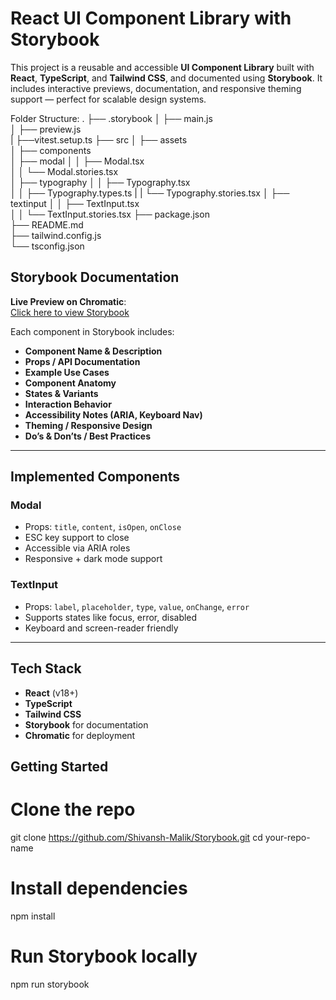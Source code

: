 # React UI Component Library with Storybook

This project is a reusable and accessible **UI Component Library** built with **React**, **TypeScript**, and **Tailwind CSS**, and documented using **Storybook**. It includes interactive previews, documentation, and responsive theming support — perfect for scalable design systems.

Folder Structure:
.
├── .storybook
│   ├── main.js                   
│   ├── preview.js                
|   ├──vitest.setup.ts
├── src
│   ├── assets                    
│   ├── components               
│   ├── modal
│   │   ├── Modal.tsx             
│   │   └── Modal.stories.tsx     
│   ├── typography
│   │   ├── Typography.tsx        
│   │   ├── Typography.types.ts
|    |    └──  Typography.stories.tsx
│   ├── textinput
│   │   ├── TextInput.tsx         
│   │   └── TextInput.stories.tsx 
├── package.json                  
├── README.md                     
├── tailwind.config.js            
└── tsconfig.json                

## Storybook Documentation

**Live Preview on Chromatic**:  
[Click here to view Storybook](https://68040a99cb8b5fead39ae4d5-oqzlfrwqih.chromatic.com/)

Each component in Storybook includes:

-  **Component Name & Description**
-  **Props / API Documentation**
-  **Example Use Cases**
-  **Component Anatomy**
-  **States & Variants**
-  **Interaction Behavior**
-  **Accessibility Notes (ARIA, Keyboard Nav)**
-  **Theming / Responsive Design**
-  **Do’s & Don’ts / Best Practices**

---

##  Implemented Components

###  Modal

- Props: `title`, `content`, `isOpen`, `onClose`
- ESC key support to close
- Accessible via ARIA roles
- Responsive + dark mode support

###  TextInput

- Props: `label`, `placeholder`, `type`, `value`, `onChange`, `error`
- Supports states like focus, error, disabled
- Keyboard and screen-reader friendly

---

##  Tech Stack

- **React** (v18+)
- **TypeScript**
- **Tailwind CSS**
- **Storybook** for documentation
- **Chromatic** for deployment


##  Getting Started

# Clone the repo
git clone https://github.com/Shivansh-Malik/Storybook.git
cd your-repo-name

# Install dependencies
npm install

# Run Storybook locally
npm run storybook